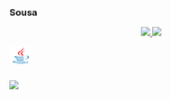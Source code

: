### Sousa

<div align="center">
  <a href="https://github.com/sousa2222">
  <img height="150em" src="https://github-readme-stats.vercel.app/api?username=sousa2222&show_icons=true&theme=dracula&include_all_commits=true&count_private=true"/>
  <img height="150em" src="https://github-readme-stats.vercel.app/api/top-langs/?username=sousa2222&layout=compact&langs_count=7&theme=dracula"/>
</div>
</div>
<div style="display: inline_block"><br>
  <img align="center" alt="Rafa-React" height="30" width="40" src="https://raw.githubusercontent.com/devicons/devicon/master/icons/java/java-original.svg">
</div>

  ##
<div> 
 <a href="https://discord.gg/3T3MTAe4mj" target="_blank"><img src="https://img.shields.io/badge/Discord-7289DA?style=for-the-badge&logo=discord&logoColor=white" target="_blank"></a>  
</div>
